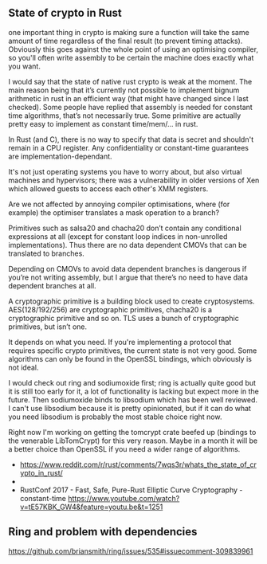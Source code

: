 ## State of crypto in Rust

one important thing in crypto is making sure a function will take the same amount of time regardless of the final result (to prevent timing attacks). Obviously this goes against the whole point of using an optimising compiler, so you'll often write assembly to be certain the machine does exactly what you want.


I would say that the state of native rust crypto is weak at the moment. The main reason being that it’s currently not possible to implement bignum arithmetic in rust in an efficient way (that might have changed since I last checked).
Some people have replied that assembly is needed for constant time algorithms, that’s not necessarily true. Some primitive are actually pretty easy to implement as constant time/mem/... in rust.


In Rust (and C), there is no way to specify that data is secret and shouldn't remain in a CPU register.
Any confidentiality or constant-time guarantees are implementation-dependant.


It's not just operating systems you have to worry about, but also virtual machines and hypervisors; there was a vulnerability in older versions of Xen which allowed guests to access each other's XMM registers.


Are we not affected by annoying compiler optimisations, where (for example) the optimiser translates a mask operation to a branch?

Primitives such as salsa20 and chacha20 don’t contain any conditional expressions at all (except for constant loop indices in non-unrolled implementations). Thus there are no data dependent CMOVs that can be translated to branches.

Depending on CMOVs to avoid data dependent branches is dangerous if you’re not writing assembly, but I argue that there’s no need to have data dependent branches at all.


A cryptographic primitive is a building block used to create cryptosystems. AES(128/192/256) are cryptographic primitives, chacha20 is a cryptographic primitive and so on. TLS uses a bunch of cryptographic primitives, but isn’t one.


It depends on what you need. If you're implementing a protocol that requires specific crypto primitives, the current state is not very good. Some algorithms can only be found in the OpenSSL bindings, which obviously is not ideal.

I would check out ring and sodiumoxide first; ring is actually quite good but it is still too early for it, a lot of functionality is lacking but expect more in the future. Then sodiumoxide binds to libsodium which has been well reviewed. I can't use libsodium because it is pretty opinionated, but if it can do what you need libsodium is probably the most stable choice right now.

Right now I'm working on getting the tomcrypt crate beefed up (bindings to the venerable LibTomCrypt) for this very reason. Maybe in a month it will be a better choice than OpenSSL if you need a wider range of algorithms.

- https://www.reddit.com/r/rust/comments/7wqs3r/whats_the_state_of_crypto_in_rust/
- 
- RustConf 2017 - Fast, Safe, Pure-Rust Elliptic Curve Cryptography - constant-time https://www.youtube.com/watch?v=tE57KBK_GW4&feature=youtu.be&t=1251

## Ring and problem with dependencies

https://github.com/briansmith/ring/issues/535#issuecomment-309839961